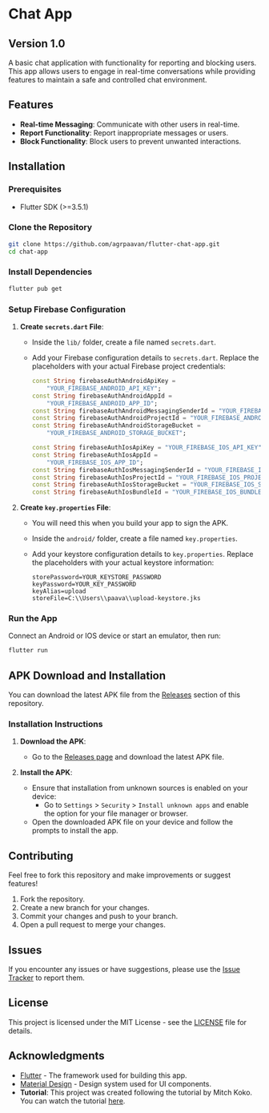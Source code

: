 # Chat App

## Version 1.0

A basic chat application with functionality for reporting and blocking users. This app allows users to engage in real-time conversations while providing features to maintain a safe and controlled chat environment.

## Features

- **Real-time Messaging**: Communicate with other users in real-time.
- **Report Functionality**: Report inappropriate messages or users.
- **Block Functionality**: Block users to prevent unwanted interactions.

## Installation

### Prerequisites

- Flutter SDK (>=3.5.1)

### Clone the Repository

```sh
git clone https://github.com/agrpaavan/flutter-chat-app.git
cd chat-app
```

### Install Dependencies

```sh
flutter pub get
```

### Setup Firebase Configuration

1. **Create `secrets.dart` File**:
   - Inside the `lib/` folder, create a file named `secrets.dart`.
   - Add your Firebase configuration details to `secrets.dart`. Replace the placeholders with your actual Firebase project credentials:

     ```dart
     const String firebaseAuthAndroidApiKey =
         "YOUR_FIREBASE_ANDROID_API_KEY";
     const String firebaseAuthAndroidAppId =
         "YOUR_FIREBASE_ANDROID_APP_ID";
     const String firebaseAuthAndroidMessagingSenderId = "YOUR_FIREBASE_ANDROID_MESSAGING_SENDER_ID";
     const String firebaseAuthAndroidProjectId = "YOUR_FIREBASE_ANDROID_PROJECT_ID";
     const String firebaseAuthAndroidStorageBucket =
         "YOUR_FIREBASE_ANDROID_STORAGE_BUCKET";

     const String firebaseAuthIosApiKey = "YOUR_FIREBASE_IOS_API_KEY";
     const String firebaseAuthIosAppId =
         "YOUR_FIREBASE_IOS_APP_ID";
     const String firebaseAuthIosMessagingSenderId = "YOUR_FIREBASE_IOS_MESSAGING_SENDER_ID";
     const String firebaseAuthIosProjectId = "YOUR_FIREBASE_IOS_PROJECT_ID";
     const String firebaseAuthIosStorageBucket = "YOUR_FIREBASE_IOS_STORAGE_BUCKET";
     const String firebaseAuthIosBundleId = "YOUR_FIREBASE_IOS_BUNDLE_ID";
     ```

1. **Create `key.properties` File**:
   - You will need this when you build your app to sign the APK.
   - Inside the `android/` folder, create a file named `key.properties`.
   - Add your keystore configuration details to `key.properties`. Replace the placeholders with your actual keystore information:

     ```properties
     storePassword=YOUR_KEYSTORE_PASSWORD
     keyPassword=YOUR_KEY_PASSWORD
     keyAlias=upload
     storeFile=C:\\Users\\paava\\upload-keystore.jks
     ```

### Run the App

Connect an Android or IOS device or start an emulator, then run:

```sh
flutter run
```

## APK Download and Installation

You can download the latest APK file from the [Releases](https://github.com/agrpaavan/flutter-chat-app/releases) section of this repository.

### Installation Instructions

1. **Download the APK**:
   - Go to the [Releases page](https://github.com/agrpaavan/flutter-chat-app/releases) and download the latest APK file.

2. **Install the APK**:
   - Ensure that installation from unknown sources is enabled on your device:
     - Go to `Settings` > `Security` > `Install unknown apps` and enable the option for your file manager or browser.
   - Open the downloaded APK file on your device and follow the prompts to install the app.

## Contributing

Feel free to fork this repository and make improvements or suggest features!

1. Fork the repository.
2. Create a new branch for your changes.
3. Commit your changes and push to your branch.
4. Open a pull request to merge your changes.

## Issues

If you encounter any issues or have suggestions, please use the [Issue Tracker](https://github.com/agrpaavan/flutter-chat-app/issues) to report them.

## License

This project is licensed under the MIT License - see the [LICENSE](https://github.com/AgrPaavan/flutter-chat-app/blob/main/LICENSE) file for details.

## Acknowledgments

- [Flutter](https://flutter.dev/) - The framework used for building this app.
- [Material Design](https://material.io/design) - Design system used for UI components.
- **Tutorial**: This project was created following the tutorial by Mitch Koko. You can watch the tutorial [here](https://www.youtube.com/watch?v=TclK5gNM_PM).
